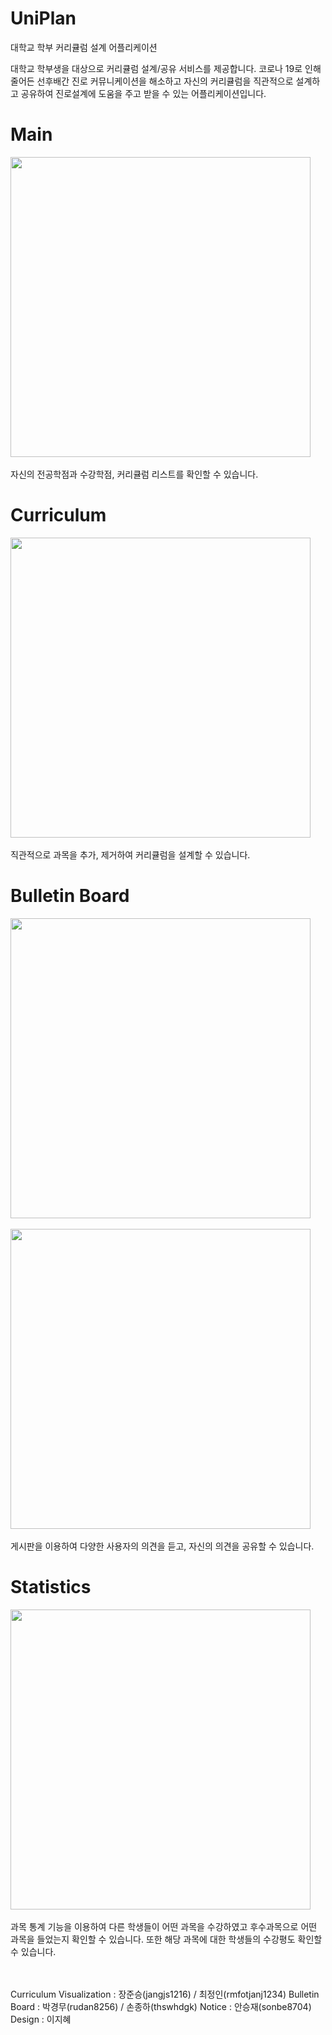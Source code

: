 

# UniPlan

대학교 학부 커리큘럼 설계 어플리케이션

대학교 학부생을 대상으로 커리큘럼 설계/공유 서비스를 제공합니다.
코로나 19로 인해 줄어든 선후배간 진로 커뮤니케이션을 해소하고 자신의 커리큘럼을 직관적으로 설계하고 공유하여
진로설계에 도움을 주고 받을 수 있는 어플리케이션입니다.

# Main
<img width=480 hegith=600 src='http://drive.google.com/uc?export=view&id=1CIVPSntsMarP0lLfKyl2beLfrCA-9xRW' /><br><br>
자신의 전공학점과 수강학점, 커리큘럼 리스트를 확인할 수 있습니다.

# Curriculum
<img width=480 hegith=600 src='http://drive.google.com/uc?export=view&id=19ScSqWcIDF8j4ngkfUUDm8wjWRxJhopR' /><br><br>
직관적으로 과목을 추가, 제거하여 커리큘럼을 설계할 수 있습니다.

# Bulletin Board
<img width=480 hegith=600 src='http://drive.google.com/uc?export=view&id=1s_rrRWZoDMI-DXQumrvazgcYqRQFtF0c' /><br><br>
<img width=480 hegith=600 src='http://drive.google.com/uc?export=view&id=11kGxycTUJ4jd04dlzV4cZlhwoLug1w8V' /><br><br>
게시판을 이용하여 다양한 사용자의 의견을 듣고, 자신의 의견을 공유할 수 있습니다.

# Statistics
<img width=480 hegith=600 src='http://drive.google.com/uc?export=view&id=1Q0R7Tr36LQxSryYbM9pseg-wLUz9cNyi' /><br><br>
과목 통계 기능을 이용하여 다른 학생들이 어떤 과목을 수강하였고 후수과목으로 어떤 과목을 들었는지 확인할 수 있습니다.
또한 해당 과목에 대한 학생들의 수강평도 확인할 수 있습니다.

<br><br>
Curriculum Visualization : 장준승(jangjs1216) / 최정인(rmfotjanj1234)
Bulletin Board : 박경무(rudan8256) / 손종하(thswhdgk)
Notice : 안승재(sonbe8704)
Design : 이지혜
